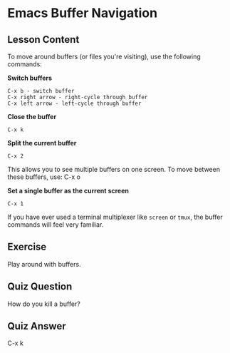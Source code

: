 # Emacs Buffer Navigation

## Lesson Content

To move around buffers (or files you're visiting), use the following commands:

**Switch buffers**

```
C-x b - switch buffer
C-x right arrow - right-cycle through buffer
C-x left arrow - left-cycle through buffer
```

**Close the buffer**

```
C-x k
```

**Split the current buffer**

```
C-x 2
```

This allows you to see multiple buffers on one screen. To move between these buffers, use: C-x o

**Set a single buffer as the current screen**

```
C-x 1
```

If you have ever used a terminal multiplexer like `screen` or `tmux`, the buffer commands will feel very familiar.

## Exercise

Play around with buffers.

## Quiz Question

How do you kill a buffer?

## Quiz Answer

C-x k
